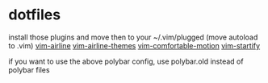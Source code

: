 # dotfiles

install those plugins and move then to your ~/.vim/plugged (move autoload to .vim)
[vim-airline](https://github.com/vim-airline/vim-airline.git) 
[vim-airline-themes](https://github.com/vim-airline/vim-airline-themes.git)
[vim-comfortable-motion](comfortable-motion.vim)
[vim-startify](https://github.com/mhinz/vim-startify.git)

if you want to use the above polybar config, use polybar.old instead of polybar files
